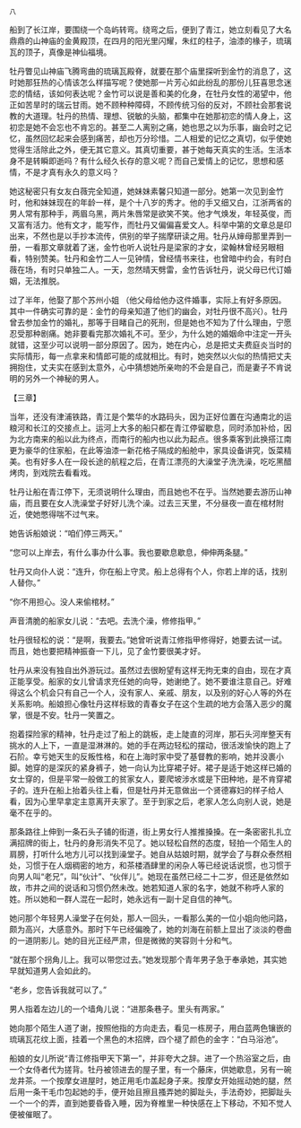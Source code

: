     八 

   船到了长江岸，要围绕一个岛屿转弯。绕弯之后，便到了青江，她立刻看见了大名鼎鼎的山神庙的金黄殿顶，在四月的阳光里闪耀，朱红的柱子，油漆的椽子，琉璃瓦的顶子，真像是神仙福境。

   牡丹瞥见山神庙飞腾弯曲的琉璃瓦殿脊，就要在那个庙里探听到金竹的消息了，这时她那狂热的心情该怎么样描写呢？使她那一片芳心如此纷乱的那份儿狂喜思念迷恋的情结，该如何表达呢？金竹可以说是善和美的化身，在牡丹女性的渴望中，他正如苦旱时的瑞云甘雨。她不顾种种障碍，不顾传统习俗的反对，不顾社会那套说教的大道理。牡丹的热情、理想、锐敏的头脑，都集中在她那初恋的情人身上，这初恋是她不会忘也不肯忘的。甚至二人离别之痛，她也思之以为乐事，幽会时之记忆，虽然回忆起来会感到痛苦，却也万分珍惜。二人相爱的记忆之真切，似乎使她觉得生活除此之外，便无其它意义。其真切重要，甚于她每天真实的生活。生活本身不是转瞬即逝吗？有什么经久长存的意义呢？而自己爱情上的记忆，思想和感情，不是才真有永久的意义吗？

   她这秘密只有女友白薇完全知道，她妹妹素馨只知道一部分。她第一次见到金竹时，他和妹妹现在的年龄一样，是个十八岁的秀才。他的手又细又白，江浙两省的男人常有那种手，两眉乌黑，两片朱唇常是欲笑不笑。他才气焕发，年轻英俊，而又富有活力。他有文才，能写作，而牡丹又偏偏喜爱文人。科举中第的文章总是印出来，不然也是以手抄本流传，供别的举子揣摩研读之用。牡丹从婶母那里弄到一册，一看那文章就着了迷，金竹也听人说牡丹是梁家的才女，梁翰林曾经另眼相看，特别赞美。牡丹和金竹二人一见钟情，曾经情书来往，也曾暗中约会，有时白薇在场，有时只单独二人。一天，忽然晴天劈雷，金竹告诉牡丹，说父母已代订婚姻，无法推脱。

   过了半年，他娶了那个苏州小姐 （他父母给他办这件婚事，实际上有好多原因。其中一件确实可靠的是：金竹的母亲知道了他们的幽会，对牡丹很不高兴）。牡丹曾去参加金竹的婚礼，那等于目睹自己的死刑，但是她也不知为了什么理由，宁愿忍受那种剧痛。她非要看完那次婚礼不可。至少，为什么她的婚姻命中注定一开头就错，这至少可以说明一部分原因了。因为，她在内心，总是把丈夫费庭炎当时的实际情形，每一点拿来和情郎可能的成就相比。有时，她突然以火似的热情把丈夫拥抱住，丈夫实在感到太意外，心中猜想她所亲吻的不会是自己，而是妻子不肯说明的另外一个神秘的男人。

   【三章】

   当年，还没有津浦铁路，青江是个繁华的水路码头，因为正好位置在沟通南北的运粮河和长江的交接点上。运河上大多的船只都在青江停留歇息，同时添加补给，因为北方南来的船以此为终点，而南行的船内也以此为起点。很多乘客到此换搭江南更为豪华的住家船，在此等油漆一新花格子隔成的船舱中，家具设备讲究，饭菜精美。也有好多人在一段长途的航程之后，在青江漂亮的大澡堂子洗洗澡，吃吃黑醋烤肉，到戏院去看看戏。

   牡丹让船在青江停下，无须说明什么理由，而且她也不在乎。当然她要去游历山神庙，而且要在女人洗澡堂子好好儿洗个澡。过去三天里，不分昼夜一直在棺材附近，使她憋得喘不过气来。

   她告诉船娘说：“咱们停三两天。”

   “您可以上岸去，有什么事办什么事。我也要歇息歇息，伸伸两条腿。”

   牡丹又向仆人说：“连升，你在船上守灵。船上总得有个人，你若上岸的话，找别人替你。”

   “你不用担心。没人来偷棺材。”

   声音清脆的船家女儿说：“去吧。去洗个澡，修修指甲。”

   牡丹很轻松的说：“是啊，我要去。”她曾听说青江修指甲修得好，她要去试一试。而且，她也要把精神振奋一下儿，见了金竹要很美才好。

   牡丹从来没有独自出外游玩过。虽然过去很盼望有这样无拘无束的自由，现在才真正能享受。船家的女儿曾请求充任她的向导，她谢绝了。她不要谁注意自己。好难得这么个机会只有自己一个人，没有家人、亲戚、朋友，以及别的好心人等的外在关系影响。船娘担心像牡丹这样标致的青春女子在这个生疏的地方会落入恶少的魔掌，很是不安。牡丹一笑置之。

   抱着探险家的精神，牡丹走过了船上的跳板，走上陡直的河岸，那石头河岸整天有挑水的人上下，一直是湿淋淋的。她的手在两边轻松的摆动，很活泼愉快的跑上了石阶。幸亏她天生的反叛性格，和在上海时家中受了基督教的影响，她并没裹小脚。她穿的是深灰的紧身裤子，她一向认为比穿裙子好。裙子是适于她这样已婚的女士穿的，但是平常一般做工的贫家女人，要爬坡涉水或是下田种地，是不肯穿裙子的。连升在船上抬着头往上看，但是牡丹并无意做出一个贤德寡妇的样子给人看，因为心里早拿定主意离开夫家了。至于到家之后，老家人怎么向别人说，她是毫不在乎的。

   那条路往上伸到一条石头子铺的街道，街上男女行人推推搡搡。在一条密密扎扎立满招牌的街上，牡丹的身形消失不见了。她以轻松自然的态度，轻拍一个陌生人的肩膀，打听什么地方儿可以找到澡堂子。她自从姑娘时期，就学会了与群众泰然相处，习惯于在人烟稠密的地方，和茶楼酒肆里的闲杂人等已经说话说惯，也习惯于向男人叫“老兄”，叫“伙计”、“伙伴儿”。她现在虽然已经二十二岁，但还是依然如故，市井之间的说话和习惯仍然未改。她若知道人家的名字，她就不称呼人家的姓。所以她和一群人混在一起时，她永远有一副十足自信的神气。

   她问那个年轻男人澡堂子在何处，那人一回头，一看那么美的一位小姐向他问路，颇为高兴，大感意外。那时下午已经偏晚了，她的刘海在前额上显出了淡淡的卷曲的一道阴影儿。她的目光正经严肃，但是微微的笑容则十分和气。

   “就在那个拐角儿上。我可以带您过去。”她发现那个青年男子急于奉承她，其实她早就知道男人会如此的。

   “老乡，您告诉我就可以了。”

   男人指着左边儿的一个墙角儿说：“进那条巷子。里头有两家。”

   她向那个陌生人道了谢，按照他指的方向走去，看见一栋房子，用白蓝两色镶嵌的琉璃瓦花纹上面，挂着一个黑色的木招牌，四个褪了颜色的金字：“白马浴池”。

   船娘的女儿所说“青江修指甲天下第一”，并非夸大之辞。进了一个热浴室之后，由一个女侍者代为搓背。牡丹被领进去的屋子里，有一个藤床，供她歇息，另有一碗龙井茶。一个按摩女进屋时，她正用毛巾盖起身子来。按摩女开始摇动她的腿，然后用一条干毛巾包起她的手，便开始且擦且搔弄她的脚趾头，手法奇妙，把脚趾头一个一个的弄，直到她要昏昏入睡，因为脊椎里一种快感在上下移动，不知不觉人便被催眠了。

